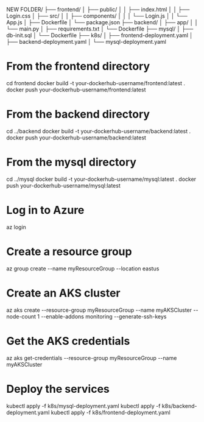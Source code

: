 NEW FOLDER/
├── frontend/
│   ├── public/
│   │   ├── index.html
│   │   ├── Login.css
│   ├── src/
│   │   ├── components/
│   │   │   └── Login.js
│   │   └── App.js
│   ├── Dockerfile
│   └── package.json
├── backend/
│   ├── app/
│   │   └── main.py
│   ├── requirements.txt
│   └── Dockerfile
├── mysql/
│   ├── db-init.sql
│   └── Dockerfile
├── k8s/
│   ├── frontend-deployment.yaml
│   ├── backend-deployment.yaml
│   └── mysql-deployment.yaml





# From the frontend directory
cd frontend
docker build -t your-dockerhub-username/frontend:latest .
docker push your-dockerhub-username/frontend:latest

# From the backend directory
cd ../backend
docker build -t your-dockerhub-username/backend:latest .
docker push your-dockerhub-username/backend:latest

# From the mysql directory
cd ../mysql
docker build -t your-dockerhub-username/mysql:latest .
docker push your-dockerhub-username/mysql:latest



# Log in to Azure
az login

# Create a resource group
az group create --name myResourceGroup --location eastus

# Create an AKS cluster
az aks create --resource-group myResourceGroup --name myAKSCluster --node-count 1 --enable-addons monitoring --generate-ssh-keys

# Get the AKS credentials
az aks get-credentials --resource-group myResourceGroup --name myAKSCluster

# Deploy the services
kubectl apply -f k8s/mysql-deployment.yaml
kubectl apply -f k8s/backend-deployment.yaml
kubectl apply -f k8s/frontend-deployment.yaml